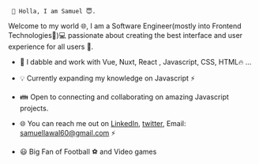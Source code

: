      👋 Holla, I am Samuel 😇.                                               
   
   Welcome to my world 🌐, I am a Software Engineer(mostly into Frontend Technologies🤭)💻 passionate about creating the best interface and user experience for all users 🌈.
    
   - 🚀 I dabble and work with Vue, Nuxt, React , Javascript, CSS, HTML🔥 ...
   
   - 💡 Currently expanding my knowledge on Javascript ⚡
   
   - 👪 Open to connecting and collaborating on amazing Javascript projects.
   
   - 🌐 You can reach me out on [LinkedIn](https://www.linkedin.com/in/samuellawal/), [twitter](https://mobile.twitter.com/t4__toyo), Email: samuellawal60@gmail.com ⚡
   
   - 😃 Big Fan of Football ⚽ and Video games
